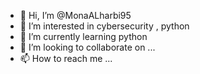 - 👋 Hi, I’m @MonaALharbi95
- 👀 I’m interested in cybersecurity , python
- 🌱 I’m currently learning python
- 💞️ I’m looking to collaborate on ...
- 📫 How to reach me ...

<!---
MonaALharbi95/MonaALharbi95 is a ✨ special ✨ repository because its `README.md` (this file) appears on your GitHub profile.
You can click the Preview link to take a look at your changes.
--->
